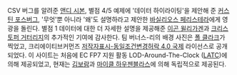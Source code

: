 CSV 버그를 알려준 [앤디 시본](https://twitter.com/andyseaborne), 별점 4/5 예제에 '데이터 하이라이팅'을 제안해 준 [커스틴 포스버그](https://twitter.com/kerfors), '무엇'뿐 아니라 '왜'도 설명하라고 제안한 [바실리오스 페리스테라](https://twitter.com/vassilios)에게 영광을 돌린다. 별점 1 데이터에 대한 더 자세한 설명을 제공해준 [이곤 윌리가겐](https://twitter.com/egonwillighagen)과 [크리스토퍼 거터리지](http://www.ecs.soton.ac.uk/people/cjg)의 추가적인 기여에 감사한다. 팀 버너스-리의 배경 사진은 [폴 클라크](http://paulclarke.com/)가 찍었고, 크리에이티브커먼즈 [저작자표시-동일조건변경허락 4.0 국제](https://creativecommons.org/licenses/by-sa/4.0/deed.ko) 라이선스로 공개되었다. 이 사이트는 처음에 EC FP7 지원 활동 LOD-Around-The-Clock ([LATC](http://cordis.europa.eu/project/rcn/95552_en.html))에 의해 제공되었고, 현재는 [김보람](http://jayg.org/)과 [마이클 하우젠블라스](http://mhausenblas.info/)에 의해 독립적으로 제공된다.

